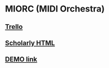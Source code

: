 # MIORC (MIDI Orchestra)

## [Trello](https://trello.com/b/Yq6qhkn7/cliw-midi-orchestra)
## [Scholarly HTML](https://htmlpreview.github.io/?https://github.com/Daranii/DAWNC/blob/master/docs/index.html)
## [DEMO link](https://youtu.be/uAwCEeJ-tqc)
